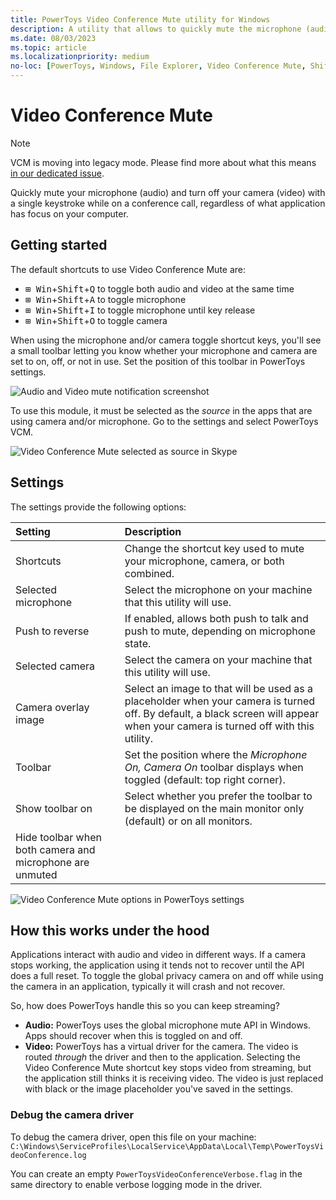 ```yaml
---
title: PowerToys Video Conference Mute utility for Windows
description: A utility that allows to quickly mute the microphone (audio) and turn off the camera (video) while on a conference call with a single keystroke, regardless of what application has focus.
ms.date: 08/03/2023
ms.topic: article
ms.localizationpriority: medium
no-loc: [PowerToys, Windows, File Explorer, Video Conference Mute, Shift]
---
```


# Video Conference Mute

> [!NOTE]
> VCM is moving into legacy mode. Please find more about what this means [in our dedicated issue](https://github.com/microsoft/PowerToys/issues/21473).

Quickly mute your microphone (audio) and turn off your camera (video) with a single keystroke while on a conference call, regardless of what application has focus on your computer.

## Getting started

The default shortcuts to use Video Conference Mute are:

- <kbd>⊞ Win</kbd>+<kbd>Shift</kbd>+<kbd>Q</kbd> to toggle both audio and video at the same time
- <kbd>⊞ Win</kbd>+<kbd>Shift</kbd>+<kbd>A</kbd> to toggle microphone
- <kbd>⊞ Win</kbd>+<kbd>Shift</kbd>+<kbd>I</kbd> to toggle microphone until key release
- <kbd>⊞ Win</kbd>+<kbd>Shift</kbd>+<kbd>O</kbd> to toggle camera

When using the microphone and/or camera toggle shortcut keys, you'll see a small toolbar letting you know whether your microphone and camera are set to on, off, or not in use. Set the position of this toolbar in PowerToys settings.

![Audio and Video mute notification screenshot](../images/pt-video-audio-mute-notification.png)

To use this module, it must be selected as the _source_ in the apps that are using camera and/or microphone. Go to the settings and select PowerToys VCM.

![Video Conference Mute selected as source in Skype](../images/pt-vcm-source-in-app.png)

## Settings

The settings provide the following options:

| Setting | Description |
| :--- | :--- |
| Shortcuts | Change the shortcut key used to mute your microphone, camera, or both combined. |
| Selected microphone | Select the microphone on your machine that this utility will use. |
| Push to reverse | If enabled, allows both push to talk and push to mute, depending on microphone state. |
| Selected camera | Select the camera on your machine that this utility will use. |
| Camera overlay image | Select an image to that will be used as a placeholder when your camera is turned off. By default, a black screen will appear when your camera is turned off with this utility. |
| Toolbar | Set the position where the _Microphone On, Camera On_ toolbar displays when toggled (default: top right corner). |
| Show toolbar on | Select whether you prefer the toolbar to be displayed on the main monitor only (default) or on all monitors. |
| Hide toolbar when both camera and microphone are unmuted | |

![Video Conference Mute options in PowerToys settings](../images/pt-video-conference-mute-settings.png)

## How this works under the hood

Applications interact with audio and video in different ways. If a camera stops working, the application using it tends not to recover until the API does a full reset. To toggle the global privacy camera on and off while using the camera in an application, typically it will crash and not recover.

So, how does PowerToys handle this so you can keep streaming?

- **Audio:** PowerToys uses the global microphone mute API in Windows. Apps should recover when this is toggled on and off.
- **Video:** PowerToys has a virtual driver for the camera. The video is routed _through_ the driver and then to the application. Selecting the Video Conference Mute shortcut key stops video from streaming, but the application still thinks it is receiving video. The video is just replaced with black or the image placeholder you've saved in the settings.

### Debug the camera driver

To debug the camera driver, open this file on your machine: `C:\Windows\ServiceProfiles\LocalService\AppData\Local\Temp\PowerToysVideoConference.log`

You can create an empty `PowerToysVideoConferenceVerbose.flag` in the same directory to enable verbose logging mode in the driver.
